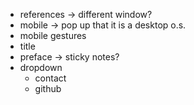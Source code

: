 - references -> different window?
- mobile -> pop up that it is a desktop o.s.
- mobile gestures
- title
- preface -> sticky notes?
- dropdown
  - contact
  - github
